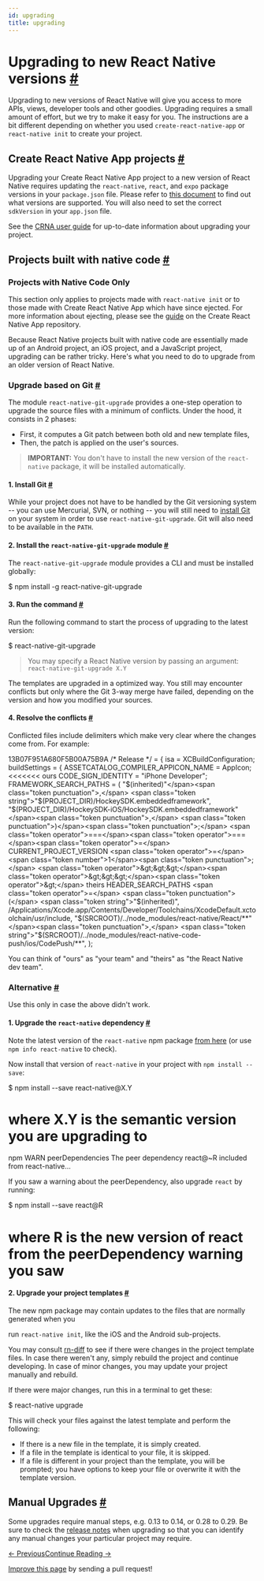 ```yaml
---
id: upgrading
title: upgrading
---
```

<a id="content"></a><h1><a class="anchor" name="upgrading-to-new-react-native-versions"></a>Upgrading to new React Native versions <a class="hash-link" href="docs/upgrading.html#upgrading-to-new-react-native-versions">#</a></h1><div><p>Upgrading to new versions of React Native will give you access to more APIs, views, developer tools and other goodies. Upgrading requires a small amount of effort, but we try to make it easy for you. The instructions are a bit different depending on whether you used <code>create-react-native-app</code> or <code>react-native init</code> to create your project.</p><h2><a class="anchor" name="create-react-native-app-projects"></a>Create React Native App projects <a class="hash-link" href="docs/upgrading.html#create-react-native-app-projects">#</a></h2><p>Upgrading your Create React Native App project to a new version of React Native requires updating the <code>react-native</code>, <code>react</code>, and <code>expo</code> package versions in your <code>package.json</code> file. Please refer to <a href="https://github.com/react-community/create-react-native-app/blob/master/VERSIONS.md" target="_blank">this document</a> to find out what versions are supported. You will also need to set the correct <code>sdkVersion</code> in your <code>app.json</code> file.</p><p>See the <a href="https://github.com/react-community/create-react-native-app/blob/master/react-native-scripts/template/README.md#updating-to-new-releases" target="_blank">CRNA user guide</a> for up-to-date information about upgrading your project.</p><h2><a class="anchor" name="projects-built-with-native-code"></a>Projects built with native code <a class="hash-link" href="docs/upgrading.html#projects-built-with-native-code">#</a></h2><span><div class="banner-crna-ejected">
  <h3>Projects with Native Code Only</h3>
  <p>
    This section only applies to projects made with <code>react-native init</code> or to those made with Create React Native App which have since ejected. For more information about ejecting, please see the <a href="https://github.com/react-community/create-react-native-app/blob/master/EJECTING.md" target="_blank">guide</a> on the Create React Native App repository.
  </p>
</div>

</span><p>Because React Native projects built with native code are essentially made up of an Android project, an iOS project, and a JavaScript project, upgrading can be rather tricky. Here's what you need to do to upgrade from an older version of React Native.</p><h3><a class="anchor" name="upgrade-based-on-git"></a>Upgrade based on Git <a class="hash-link" href="docs/upgrading.html#upgrade-based-on-git">#</a></h3><p>The module <code>react-native-git-upgrade</code> provides a one-step operation to upgrade the source files with a minimum of conflicts. Under the hood, it consists in 2 phases:</p><ul><li>First, it computes a Git patch between both old and new template files,</li><li>Then, the patch is applied on the user's sources.</li></ul><blockquote><p><strong>IMPORTANT:</strong> You don't have to install the new version of the <code>react-native</code> package, it will be installed automatically.</p></blockquote><h4><a class="anchor" name="1-install-git"></a>1. Install Git <a class="hash-link" href="docs/upgrading.html#1-install-git">#</a></h4><p>While your project does not have to be handled by the Git versioning system -- you can use Mercurial, SVN, or nothing -- you will still need to <a href="https://git-scm.com/downloads" target="_blank">install Git</a> on your system in order to use <code>react-native-git-upgrade</code>. Git will also need to be available in the <code>PATH</code>.</p><h4><a class="anchor" name="2-install-the-react-native-git-upgrade-module"></a>2. Install the <code>react-native-git-upgrade</code> module <a class="hash-link" href="docs/upgrading.html#2-install-the-react-native-git-upgrade-module">#</a></h4><p>The <code>react-native-git-upgrade</code> module provides a CLI and must be installed globally:</p><div class="prism language-sh">$ npm install <span class="token operator">-</span>g react<span class="token operator">-</span>native<span class="token operator">-</span>git<span class="token operator">-</span>upgrade</div><h4><a class="anchor" name="3-run-the-command"></a>3. Run the command <a class="hash-link" href="docs/upgrading.html#3-run-the-command">#</a></h4><p>Run the following command to start the process of upgrading to the latest version:</p><div class="prism language-sh">$ react<span class="token operator">-</span>native<span class="token operator">-</span>git<span class="token operator">-</span>upgrade</div><blockquote><p>You may specify a React Native version by passing an argument: <code>react-native-git-upgrade X.Y</code></p></blockquote><p>The templates are upgraded in a optimized way. You still may encounter conflicts but only where the Git 3-way merge have failed, depending on the version and how you modified your sources.</p><h4><a class="anchor" name="4-resolve-the-conflicts"></a>4. Resolve the conflicts <a class="hash-link" href="docs/upgrading.html#4-resolve-the-conflicts">#</a></h4><p>Conflicted files include delimiters which make very clear where the changes come from. For example:</p><div class="prism language-javascript">13B07F951A680F5B00A75B9A <span class="token comment" spellcheck="true">/* Release */</span> <span class="token operator">=</span> <span class="token punctuation">{</span>
  isa <span class="token operator">=</span> XCBuildConfiguration<span class="token punctuation">;</span>
  buildSettings <span class="token operator">=</span> <span class="token punctuation">{</span>
    ASSETCATALOG_COMPILER_APPICON_NAME <span class="token operator">=</span> AppIcon<span class="token punctuation">;</span>
<span class="token operator">&lt;&lt;</span><span class="token operator">&lt;&lt;</span><span class="token operator">&lt;&lt;</span><span class="token operator">&lt;</span> ours
    CODE_SIGN_IDENTITY <span class="token operator">=</span> <span class="token string">"iPhone Developer"</span><span class="token punctuation">;</span>
    FRAMEWORK_SEARCH_PATHS <span class="token operator">=</span> <span class="token punctuation">(</span>
      <span class="token string">"$(inherited)"</span><span class="token punctuation">,</span>
      <span class="token string">"$(PROJECT_DIR)/HockeySDK.embeddedframework"</span><span class="token punctuation">,</span>
      <span class="token string">"$(PROJECT_DIR)/HockeySDK-iOS/HockeySDK.embeddedframework"</span><span class="token punctuation">,</span>
    <span class="token punctuation">)</span><span class="token punctuation">;</span>
<span class="token operator">===</span><span class="token operator">===</span><span class="token operator">=</span>
    CURRENT_PROJECT_VERSION <span class="token operator">=</span> <span class="token number">1</span><span class="token punctuation">;</span>
<span class="token operator">&gt;&gt;&gt;</span><span class="token operator">&gt;&gt;&gt;</span><span class="token operator">&gt;</span> theirs
    HEADER_SEARCH_PATHS <span class="token operator">=</span> <span class="token punctuation">(</span>
      <span class="token string">"$(inherited)"</span><span class="token punctuation">,</span>
      <span class="token operator">/</span>Applications<span class="token operator">/</span>Xcode<span class="token punctuation">.</span>app<span class="token operator">/</span>Contents<span class="token operator">/</span>Developer<span class="token operator">/</span>Toolchains<span class="token operator">/</span>XcodeDefault<span class="token punctuation">.</span>xctoolchain<span class="token operator">/</span>usr<span class="token operator">/</span>include<span class="token punctuation">,</span>
      <span class="token string">"$(SRCROOT)/../node_modules/react-native/React/**"</span><span class="token punctuation">,</span>
      <span class="token string">"$(SRCROOT)/../node_modules/react-native-code-push/ios/CodePush/**"</span><span class="token punctuation">,</span>
    <span class="token punctuation">)</span><span class="token punctuation">;</span></div><p>You can think of "ours" as "your team" and "theirs" as "the React Native dev team".</p><h3><a class="anchor" name="alternative"></a>Alternative <a class="hash-link" href="docs/upgrading.html#alternative">#</a></h3><p>Use this only in case the above didn't work.</p><h4><a class="anchor" name="1-upgrade-the-react-native-dependency"></a>1. Upgrade the <code>react-native</code> dependency <a class="hash-link" href="docs/upgrading.html#1-upgrade-the-react-native-dependency">#</a></h4><p>Note the latest version of the <code>react-native</code> npm package <a href="https://www.npmjs.com/package/react-native" target="_blank">from here</a> (or use <code>npm info react-native</code> to check).</p><p>Now install that version of <code>react-native</code> in your project with <code>npm install --save</code>:</p><div class="prism language-sh">$ npm install <span class="token operator">--</span>save react<span class="token operator">-</span>native@X<span class="token punctuation">.</span>Y
# where X<span class="token punctuation">.</span>Y is the semantic version you are upgrading to
npm WARN peerDependencies The peer dependency react@<span class="token operator">~</span>R included <span class="token keyword">from</span> react<span class="token operator">-</span>native<span class="token operator">...</span></div><p>If you saw a warning about the peerDependency, also upgrade <code>react</code> by running:</p><div class="prism language-sh">$ npm install <span class="token operator">--</span>save react@R
# where R is the <span class="token keyword">new</span> <span class="token class-name">version</span> <span class="token keyword">of</span> react <span class="token keyword">from</span> the peerDependency warning you saw</div><h4><a class="anchor" name="2-upgrade-your-project-templates"></a>2. Upgrade your project templates <a class="hash-link" href="docs/upgrading.html#2-upgrade-your-project-templates">#</a></h4><p>The new npm package may contain updates to the files that are normally generated when you
run <code>react-native init</code>, like the iOS and the Android sub-projects.</p><p>You may consult <a href="https://github.com/ncuillery/rn-diff" target="_blank">rn-diff</a> to see if there were changes in the project template files.
In case there weren't any, simply rebuild the project and continue developing. In case of minor changes, you may update your project manually and rebuild.</p><p>If there were major changes, run this in a terminal to get these:</p><div class="prism language-sh">$ react<span class="token operator">-</span>native upgrade</div><p>This will check your files against the latest template and perform the following:</p><ul><li>If there is a new file in the template, it is simply created.</li><li>If a file in the template is identical to your file, it is skipped.</li><li>If a file is different in your project than the template, you will be prompted; you have options to keep your file or overwrite it with the template version.</li></ul><h2><a class="anchor" name="manual-upgrades"></a>Manual Upgrades <a class="hash-link" href="docs/upgrading.html#manual-upgrades">#</a></h2><p>Some upgrades require manual steps, e.g. 0.13 to 0.14, or 0.28 to 0.29. Be sure to check the <a href="https://github.com/facebook/react-native/releases" target="_blank">release notes</a> when upgrading so that you can identify any manual changes your particular project may require.</p></div><div class="docs-prevnext"><a class="docs-prev btn" href="docs/running-on-device.html#content">← Previous</a><a class="docs-next btn" href="docs/troubleshooting.html#content">Continue Reading →</a></div><p class="edit-page-block"><a target="_blank" href="https://github.com/facebook/react-native/blob/master/docs/Upgrading.md">Improve this page</a> by sending a pull request!</p>